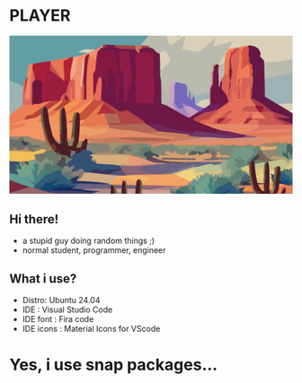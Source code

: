 # **PLAYER**
![img](pic.jpg)
## Hi there!
- a stupid guy doing random things ;)
- normal student, programmer, engineer
## What i use?
- Distro: Ubuntu 24.04
- IDE : Visual Studio Code
- IDE font : Fira code
- IDE icons : Material Icons for VScode

# Yes, i use snap packages...

